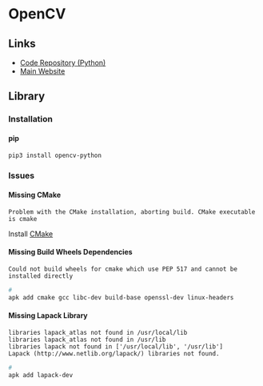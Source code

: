 # OpenCV

## Links

- [Code Repository (Python)](https://github.com/opencv/opencv-python)
- [Main Website](https://opencv.org)

## Library

### Installation

#### pip

```sh
pip3 install opencv-python
```

### Issues

#### Missing CMake

```log
Problem with the CMake installation, aborting build. CMake executable is cmake
```

Install [CMake](/cmake.md)

#### Missing Build Wheels Dependencies

```log
Could not build wheels for cmake which use PEP 517 and cannot be installed directly
```

```sh
#
apk add cmake gcc libc-dev build-base openssl-dev linux-headers
```

#### Missing Lapack Library

```log
libraries lapack_atlas not found in /usr/local/lib
libraries lapack_atlas not found in /usr/lib
libraries lapack not found in ['/usr/local/lib', '/usr/lib']
Lapack (http://www.netlib.org/lapack/) libraries not found.
```

```sh
#
apk add lapack-dev
```

